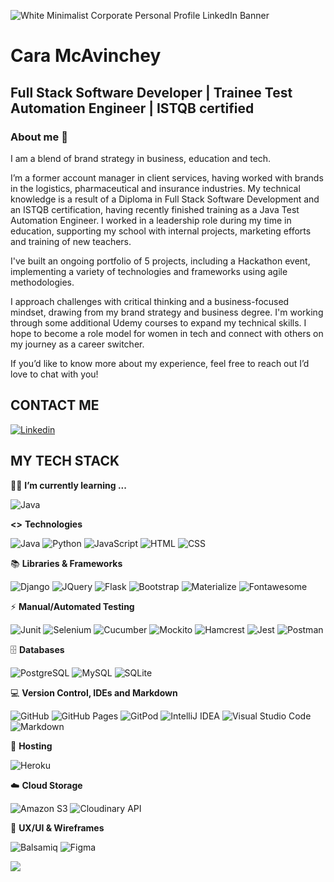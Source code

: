 
![White Minimalist Corporate Personal Profile LinkedIn Banner](https://github.com/CaraMcAvinchey/CaraMcAvinchey/assets/97494262/f7f35806-c90a-40a5-9468-e2fa6506ea95)

# Cara McAvinchey
## Full Stack Software Developer | Trainee Test Automation Engineer | ISTQB certified
### About me 👋

I am a blend of brand strategy in business, education and tech. 

I’m a former account manager in client services, having worked with brands in the logistics, pharmaceutical and insurance industries. My technical knowledge is a result of a Diploma in Full Stack Software Development and an ISTQB certification, having recently finished training as a Java Test Automation Engineer. I worked in a leadership role during my time in education, supporting my school with internal projects, marketing efforts and training of new teachers. 

I've built an ongoing portfolio of 5 projects, including a Hackathon event, implementing a variety of technologies and frameworks using agile methodologies. 

I approach challenges with critical thinking and a business-focused mindset, drawing from my brand strategy and business degree. I'm working through some additional Udemy courses to expand my technical skills. I hope to become a role model for women in tech and connect with others on my journey as a career switcher.

If you’d like to know more about my experience, feel free to reach out I’d love to chat with you!

## CONTACT ME
<a href="https://www.linkedin.com/in/caramcavinchey/">
  <img
    alt="Linkedin" target="_blank" rel="noopener noreferrer"
    src="https://img.shields.io/badge/linkedin-0077B5?logo=linkedin&logoColor=white&style=for-the-badge"
  />
</a>

## MY TECH STACK
👩‍💻 **I’m currently learning ...**

<p dir="auto"> 
  <img alt="Java" src="https://img.shields.io/badge/Java-ED8B00?style=for-the-badge&logo=java&logoColor=white" />
</p>

**<>** **Technologies**
<p dir="auto">
  <img alt="Java" src="https://img.shields.io/badge/Java-ED8B00?style=for-the-badge&logo=java&logoColor=white" />
  <img alt="Python" src="https://img.shields.io/badge/python-3670A0?logo=python&logoColor=white&style=for-the-badge" /> 
  <img alt="JavaScript" src="https://img.shields.io/badge/javascript-%23323330.svg?style=for-the-badge&logo=javascript&logoColor=%23F7DF1E" />
  <img alt="HTML" src="https://img.shields.io/badge/html5-E34F26?logo=html5&logoColor=white&style=for-the-badge" />
  <img alt="CSS" src="https://img.shields.io/badge/css%203-1572B6?logo=css3&logoColor=white&style=for-the-badge" />
 </p>
 
 📚 **Libraries &amp; Frameworks**
 <p dir="auto">
    <img alt="Django" src="https://img.shields.io/badge/Django-092E20?logo=django&logoColor=white&style=for-the-badge" />
    <img alt="JQuery" src="https://img.shields.io/badge/jQuery-0769ad?logo=jquery&logoColor=white&style=for-the-badge" />
    <img alt="Flask" src="https://img.shields.io/badge/flask-000000?logo=flask&logoColor=white&style=for-the-badge" />
    <img alt="Bootstrap" src="https://img.shields.io/badge/bootstrap-7952B3?logo=bootstrap&logoColor=white&style=for-the-badge" />
    <img alt="Materialize" src="https://img.shields.io/badge/materialize-ee6e73?logo=materialize&logoColor=white&style=for-the-badge" />
    <img alt="Fontawesome" src="https://img.shields.io/badge/fontawesome-4f89d0?logo=fontawesome&logoColor=white&style=for-the-badge" />
 </p>

⚡ **Manual/Automated Testing**
 <p dir="auto">
  <img alt="Junit" src="https://img.shields.io/badge/-junit5-25A162?style=for-the-badge&logo=junit5&logoColor=white" />
  <img alt="Selenium" src="https://img.shields.io/badge/-selenium-43B02A?style=for-the-badge&logo=selenium&logoColor=white" />
  <img alt="Cucumber" src="https://img.shields.io/badge/-cucumber-23D96C?style=for-the-badge&logo=cucumber&logoColor=white" />
  <img alt="Mockito" src="https://img.shields.io/badge/-mockito-79a73e?style=for-the-badge&logoColor=black" />
  <img alt="Hamcrest" src="https://img.shields.io/badge/-hamcrest-black?style=for-the-badge&logoColor=white" />
  <img alt="Jest" src="https://img.shields.io/badge/Jest-C21325?logo=jest&logoColor=white&style=for-the-badge" />
  <img alt="Postman" src="https://img.shields.io/badge/-postman-FF6C37?style=for-the-badge&logo=postman&logoColor=white" />
 </p>

🗄️ **Databases**
  <p dir="auto">
    <img alt="PostgreSQL" src="https://img.shields.io/badge/postgreSQL-4169E1?logo=PostgreSQL&logoColor=white&style=for-the-badge" />
    <img alt="MySQL" src="https://img.shields.io/badge/mysql-00618a?logo=mysql&logoColor=white&style=for-the-badge" />
    <img alt="SQLite" src="https://img.shields.io/badge/sqlite-84caec?logo=sqlite&logoColor=blue&style=for-the-badge" />
 </p>
 
💻 **Version Control, IDEs and Markdown**
 <p dir="auto">
    <img alt="GitHub" src="https://img.shields.io/badge/github-%23121011.svg?style=for-the-badge&logo=github&logoColor=white" /> 
    <img alt="GitHub  Pages" src="https://img.shields.io/badge/GitHub%20Pages-222222?style=for-the-badge&logo=GitHub%20Pages&logoColor=white" /> 
    <img alt="GitPod" src="https://img.shields.io/badge/gitpod-f06611.svg?style=for-the-badge&logo=gitpod&logoColor=white" /> 
    <img alt="IntelliJ IDEA" src="https://img.shields.io/badge/IntelliJIDEA-000000.svg?style=for-the-badge&logo=intellij-idea&logoColor=white" />
    <img alt="Visual Studio Code" src="https://img.shields.io/badge/Visual_%20Studio%20Code-3583b6?style=for-the-badge&logo=visual%20studio%20code&logoColor=white" />
    <img alt="Markdown" src="https://img.shields.io/badge/markdown-%23000000.svg?style=for-the-badge&logo=markdown&logoColor=white" />    
 </p> 

🏦 **Hosting**
<p dir="auto">
    <img alt="Heroku" src="https://img.shields.io/badge/heroku-430098?logo=Heroku&logoColor=white&style=for-the-badge" />
 </p>
 
 ☁️ **Cloud Storage**
 <p dir="auto">
    <img alt="Amazon S3" src="https://img.shields.io/badge/Amazon_S3-ec7211?logo=aws&logoColor=white&style=for-the-badge" />
    <img alt="Cloudinary API" src="https://img.shields.io/badge/cloudinary%20api-0000FF?logo=cloudinary&logoColor=white&style=for-the-badge" /> 
 </p> 
 
 🎨 **UX/UI &amp; Wireframes**
 <p dir="auto">
    <img alt="Balsamiq" src="https://img.shields.io/badge/balsamiq%20wireframes-a60000?logo=balsamiq&logoColor=white&style=for-the-badge" />
    <img alt="Figma" src="https://img.shields.io/badge/figma-%23F24E1E.svg?style=for-the-badge&logo=figma&logoColor=white" />
 </p> 

 ![](https://komarev.com/ghpvc/?username=CaraMcAvinchey&style=for-the-badge)

<!--
**CaraMcAvinchey/CaraMcAvinchey** is a ✨ _special_ ✨ repository because its `README.md` (this file) appears on your GitHub profile.

- 🔭 I've recently completed training in Test Automation Engineering.
- 🌱 I’m completing additional courses in Java and UX/UI design.
- ⚡ Fun fact: I lived in China for 4 years as an English teacher.

Here are some ideas to get you started:

- 👯 I’m looking to collaborate on ...
- 🤔 I’m looking for help with ...
- 💬 Ask me about ...
- 📫 How to reach me: ...
- 😄 Pronouns: ...
- ⚡ Fun fact: ...

🌳 **I’m continuing to learn ...**

<p dir="auto">
  <img alt="JavaScript" src="https://img.shields.io/badge/javascript-%23323330.svg?style=for-the-badge&logo=javascript&logoColor=%23F7DF1E" />
  <img alt="Python" src="https://img.shields.io/badge/python-3670A0?logo=python&logoColor=white&style=for-the-badge" />
</p>

-->
